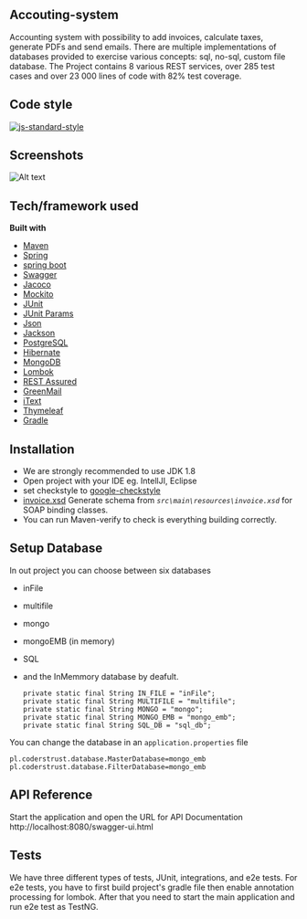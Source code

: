 ## Accouting-system
Accounting system with possibility to add invoices, calculate taxes, generate PDFs and send emails. There are multiple implementations of databases provided to exercise various concepts: sql, no-sql, custom file database.
The Project contains 8 various REST services, over 285 test cases and over 23 000 lines of code with 82% test coverage.


## Code style
[![js-standard-style](https://img.shields.io/badge/code%20style-Google_Style-brightgreen.svg?style=flat)](https://github.com/checkstyle/checkstyle)
 
## Screenshots
![Alt text](https://github.com/pio-kol/accouting-system/blob/master/src/main/resources/readme/swagger-screenshot.png)

## Tech/framework used

<b>Built with</b>
- [Maven](https://maven.apache.org/)
- [Spring](https://spring.io/)
- [spring boot](https://projects.spring.io/spring-boot/)
- [Swagger](https://swagger.io/)
- [Jacoco](https://www.eclemma.org/jacoco/)
- [Mockito](http://site.mockito.org/)
- [JUnit](https://maven.apache.org/)
- [JUnit Params](https://github.com/junit-team/junit4/wiki/parameterized-tests)
- [Json](https://www.json.org/)
- [Jackson](https://github.com/FasterXML/jackson)
- [PostgreSQL](https://www.postgresql.org/)
- [Hibernate](http://hibernate.org/)
- [MongoDB](https://www.mongodb.com/)
- [Lombok](https://projectlombok.org/)
- [REST Assured](http://rest-assured.io/)
- [GreenMail](http://www.icegreen.com/greenmail/)
- [iText](https://itextpdf.com/)
- [Thymeleaf](https://www.thymeleaf.org/)
- [Gradle](https://gradle.org/)

## Installation
- We are strongly recommended to use JDK 1.8
- Open project with your IDE eg. IntellJI, Eclipse
- set checkstyle to [google-checkstyle](https://github.com/pio-kol/accouting-system/blob/master/checkstyle-config/intellij-java-google-style.xml)
- [invoice.xsd](https://github.com/pio-kol/accouting-system/blob/master/src/main/resources/invoice.xsd) Generate schema from *`src\main\resources\invoice.xsd`* for SOAP binding classes.
- You can run Maven-verify to check is everything building correctly.

## Setup Database
In out project you can choose between six databases
- inFile
- multifile
- mongo
- mongoEMB (in memory)
- SQL
- and the InMemmory database by deafult.

  ```
  private static final String IN_FILE = "inFile";
  private static final String MULTIFILE = "multifile";
  private static final String MONGO = "mongo";
  private static final String MONGO_EMB = "mongo_emb";
  private static final String SQL_DB = "sql_db";
  ```
 You can change the database in an `application.properties` file
 ```
pl.coderstrust.database.MasterDatabase=mongo_emb
pl.coderstrust.database.FilterDatabase=mongo_emb
```

## API Reference
Start the application and open the URL for API Documentation http://localhost:8080/swagger-ui.html

## Tests
We have three different types of tests,
JUnit, integrations, and e2e tests.
For e2e tests, you have to first build project's gradle file then enable annotation processing for lombok.
After that you need to start the main application and run e2e test as TestNG.
